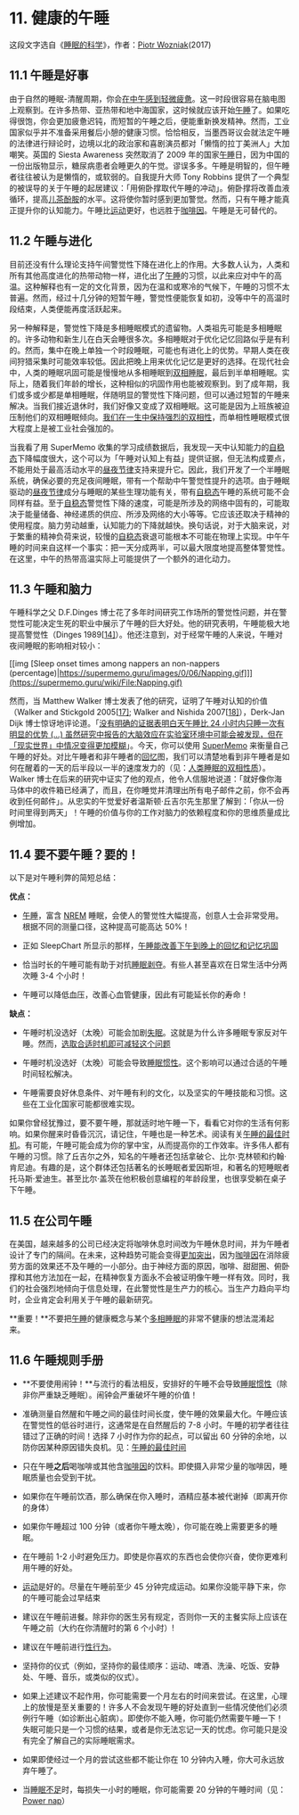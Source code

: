 # 11. 健康的午睡

这段文字选自《[睡眠的科学](https://supermemo.guru/wiki/Science_of_sleep)》，作者：[Piotr Wozniak](https://supermemo.guru/wiki/Piotr_Wozniak)(2017)

## 11.1 午睡是好事

由于自然的睡眠-清醒周期，你会[在中午感到轻微疲惫](https://supermemo.guru/wiki/Biphasic_life)。这一时段很容易在脑电图上观察到。在许多热带、亚热带和地中海国家，这时候就应该开始[午睡](https://supermemo.guru/wiki/Good_sleep,_good_learning,_good_life:_Glossary#siesta)了。如果吃得很饱，你会更加疲惫迟钝，而短暂的午睡之后，便能重新换发精神。然而，工业国家似乎并不准备采用餐后小憩的健康习惯。恰恰相反，当墨西哥议会就法定午睡的法律进行辩论时，边境以北的政治家和喜剧演员都对「懒惰的拉丁美洲人」大加嘲笑。英国的 Siesta Awareness 突然取消了 2009 年的国家[午睡](https://supermemo.guru/wiki/Good_sleep,_good_learning,_good_life:_Glossary#siesta)日，因为中国的一份出版物显示，糖尿病患者会睡更久的午觉。谬误多多。午睡是明智的，但午睡者往往被认为是懒惰的，或软弱的。自我提升大师 Tony Robbins 提供了一个典型的被误导的关于午睡的起居建议：「用俯卧撑取代午睡的冲动」。俯卧撑将改善血液循环，提高[儿茶酚胺](http://en.wikipedia.org/wiki/Catecholamine)的水平。这将使你暂时感到更加警觉。然而，只有午睡才能真正提升你的认知能力。午睡比[运动](https://supermemo.guru/wiki/Factors_that_affect_sleep#Exercise)更好，也远胜于[咖啡因](https://supermemo.guru/wiki/Factors_that_affect_sleep#Caffeine)。午睡是无可替代的。

## 11.2 午睡与进化

目前还没有什么理论支持午间警觉性下降在进化上的作用。大多数人认为，人类和所有其他高度进化的热带动物一样，进化出了[午睡](https://supermemo.guru/wiki/Good_sleep,_good_learning,_good_life:_Glossary#siesta)的习惯，以此来应对中午的高温。这种解释也有一定的文化背景，因为在温和或寒冷的气候下，午睡的习惯不太普遍。然而，经过十几分钟的短暂午睡，警觉性便能恢复如初，没等中午的高温时段结束，人类便能再度活跃起来。

另一种解释是，警觉性下降是多相睡眠模式的遗留物。人类祖先可能是多相睡眠的。许多动物和新生儿在白天会睡很多次。多相睡眠对于优化记忆回路似乎是有利的。然而，集中在晚上单独一个时段睡眠，可能也有进化上的优势。早期人类在夜间狩猎采集时可能效率较低。因此把晚上用来优化记忆是更好的选择。在现代社会中，人类的睡眠巩固可能是慢慢地从多相睡眠到[双相睡眠](https://supermemo.guru/wiki/Good_sleep,_good_learning,_good_life:_Glossary#biphasic_sleep)，最后到半单相睡眠。实际上，随着我们年龄的增长，这种相似的巩固作用也能被观察到。到了成年期，我们或多或少都是单相睡眠，伴随明显的警觉性下降问题，但可以通过短暂的午睡来解决。当我们接近退休时，我们好像又变成了双相睡眠。这可能是因为上班族被迫压制他们的双相睡眠倾向。[我们在一生中保持强烈的双相性](https://supermemo.guru/wiki/Biphasic_life#Biphasic_nature_of_human_sleep)，而单相性睡眠模式很大程度上是被工业社会强加的。

当我看了用 SuperMemo 收集的学习成绩数据后，我发现一天中认知能力的[自稳态](https://supermemo.guru/wiki/Good_sleep,_good_learning,_good_life:_Glossary#homeostatic_sleep_component)下降幅度很大，这个可以为「午睡对认知上有益」提供证据，但无法构成要点，不能用处于最高活动水平的[昼夜节律](https://supermemo.guru/wiki/Good_sleep,_good_learning,_good_life:_Glossary#circadian_sleep_component)支持来提升它。因此，我们开发了一个半睡眠系统，确保必要的充足夜间睡眠，带有一个帮助中午警觉性提升的选项。由于睡眠驱动的[昼夜节律](https://supermemo.guru/wiki/Good_sleep,_good_learning,_good_life:_Glossary#circadian_sleep_component)成分与睡眠的某些生理功能有关，带有[自稳态](https://supermemo.guru/wiki/Good_sleep,_good_learning,_good_life:_Glossary#homeostatic_sleep_component)午睡的系统可能不会同样有益。至于[自稳态](https://supermemo.guru/wiki/Good_sleep,_good_learning,_good_life:_Glossary#homeostatic_sleep_component)警觉性下降的速度，可能是所涉及的网络中固有的，可能取决于能量储备、神经递质的供应、所涉及网络的大小等等。它应该还取决于精神的使用程度。脑力劳动越重，认知能力的下降就越快。换句话说，对于大脑来说，对于繁重的精神负荷来说，较慢的[自稳态](https://supermemo.guru/wiki/Good_sleep,_good_learning,_good_life:_Glossary#homeostatic_sleep_component)衰退可能根本不可能在物理上实现。中午午睡的时间来自这样一个事实：把一天分成两半，可以最大限度地提高整体警觉性。在这里，中午的热带高温实际上可能提供了一个额外的进化动力。

## 11.3 午睡和脑力

午睡科学之父 D.F.Dinges 博士花了多年时间研究工作场所的警觉性问题，并在警觉性可能决定生死的职业中展示了午睡的巨大好处。他的研究表明，午睡能极大地提高警觉性（Dinges 1989[[14\]](https://supermemo.guru/wiki/Good_sleep,_good_learning,_good_life#cite_note-dinges-1989-14)）。他还注意到，对于经常午睡的人来说，午睡对夜间睡眠的影响相对较小：

[[img [Sleep onset times among nappers an non-nappers (percentage)|https://supermemo.guru/images/0/06/Napping.gif]]](https://supermemo.guru/wiki/File:Napping.gif)

然而，当 Matthew Walker 博士发表了他的研究，证明了午睡对认知的价值（Walker and Stickgold 2005[[17\]](https://supermemo.guru/wiki/Good_sleep,_good_learning,_good_life#cite_note-17); Walker and Nishida 2007[[18\]](https://supermemo.guru/wiki/Good_sleep,_good_learning,_good_life#cite_note-18)），Derk-Jan Dijk 博士惊讶地评论道。「[没有明确的证据表明白天午睡比 24 小时内只睡一次有明显的优势 (...) 虽然研究中报告的大脑效应在实验室环境中可能会被发现，但在「现实世界」中情况变得更加模糊](http://news.bbc.co.uk/2/hi/health/8524549.stm)」。今天，你可以使用 [SuperMemo](https://supermemo.guru/wiki/Good_sleep,_good_learning,_good_life:_Glossary#SuperMemo) 来衡量自己午睡的好处。对比午睡者和非午睡者的[回忆](https://supermemo.guru/wiki/Good_sleep,_good_learning,_good_life:_Glossary#recall)图，我们可以清楚地看到非午睡者是如何在醒着的一天的后半段以一半的速度发力的（见：[人类睡眠的双相性质](https://supermemo.guru/wiki/Biphasic_life#Biphasic_nature_of_human_sleep)）。Walker 博士在后来的研究中证实了他的观点，他令人信服地说道：「就好像你海马体中的收件箱已经满了，而且，在你睡觉并清理出所有电子邮件之前，你不会再收到任何邮件」。从忠实的午觉爱好者温斯顿·丘吉尔先生那里了解到：「你从一份时间里得到两天」！午睡的价值与你的工作对脑力的依赖程度和你的思维质量成比例增加。

## 11.4 要不要午睡？要的！

以下是对午睡利弊的简短总结：

**优点：**

- [午睡](https://supermemo.guru/wiki/Good_sleep,_good_learning,_good_life:_Glossary#siesta)，富含 [NREM](https://supermemo.guru/wiki/Good_sleep,_good_learning,_good_life:_Glossary#NREM) 睡眠，会使人的警觉性大幅提高，创意人士会非常受用。根据不同的测量口径，这种提高可能高达 50%！

- 正如 SleepChart 所显示的那样，[午睡能改善下午到晚上的回忆和记忆巩固](https://supermemo.guru/wiki/Neural_optimization_in_sleep#Sleep_and_memory)

- 恰当时长的午睡可能有助于对抗[睡眠剥夺](https://supermemo.guru/wiki/Good_sleep,_good_learning,_good_life:_Glossary#sleep_deprivation)。有些人甚至喜欢在日常生活中分两次睡 3-4 个小时！

- 午睡可以降低血压，改善心血管健康，因此有可能延长你的寿命！

**缺点：**

- 午睡时机没选好（太晚）可能会加剧[失眠](https://supermemo.guru/wiki/Insomnia)。这就是为什么许多睡眠专家反对午睡。然而，[选取合适时机即可减轻这个问题](https://supermemo.guru/wiki/Best_time_for_napping#Best_nap_timing)

- 午睡时机没选好（太晚）可能会导致[睡眠惯性](https://supermemo.guru/wiki/Sleep_inertia)。这个影响可以通过合适的午睡时间轻松解决。

- 午睡需要良好休息条件、对午睡有利的文化，以及坚实的午睡技能和习惯。这些在工业化国家可能都很难实现。

如果你曾经犹豫过，要不要午睡，那就适时地午睡一下，看看它对你的生活有何影响。如果你醒来时昏昏沉沉，请记住，午睡也是一种艺术。阅读有关[午睡的最佳时机](https://supermemo.guru/wiki/Best_time_for_napping#Best_nap_timing)。有可能，午睡可能会成为你的掌中宝，从而提高你的工作效率。许多伟人都有午睡的习惯。除了丘吉尔之外，知名的午睡者还包括拿破仑、比尔·克林顿和约翰·肯尼迪。有趣的是，这个群体还包括著名的长睡眠者爱因斯坦，和著名的短睡眠者托马斯·爱迪生。甚至比尔·盖茨在他积极创意编程的年龄段里，也很享受躺在桌子下午睡。

## 11.5 在公司午睡

在美国，越来越多的公司已经决定将咖啡休息时间改为午睡休息时间，并为午睡者设计了专门的隔间。在未来，这种趋势可能会变得[更加突出](http://www.businessweek.com/magazine/content/10_36/b4193084949626.htm)，因为[咖啡因](https://supermemo.guru/wiki/Good_sleep,_good_learning,_good_life:_Glossary#caffeine)在消除疲劳方面的效果还不及午睡的一小部分。由于神经方面的原因，咖啡、甜甜圈、俯卧撑和其他方法加在一起，在精神恢复方面永不会被证明像午睡一样有效。同时，我们的社会强烈地倾向于信息处理，在此警觉性是生产力的核心。当生产力趋向平均时，企业肯定会利用关于午睡的最新研究。

**重要！**不要把[午睡](https://supermemo.guru/wiki/Good_sleep,_good_learning,_good_life:_Glossary#siesta)的健康概念与某个[多相睡眠](https://supermemo.guru/wiki/Science_of_polyphasic_sleep)的非常不健康的想法混淆起来。

## 11.6 午睡规则手册

- **不要使用闹钟！**与流行的看法相反，安排好的午睡不会导致[睡眠惯性](https://supermemo.guru/wiki/Sleep_inertia)（除非你严重缺乏睡眠）。闹钟会严重破坏午睡的价值！

- 准确测量自然醒和午睡之间的最佳时间长度，使午睡的效果最大化。午睡应该在警觉性的低谷时进行，这通常是在自然醒后的 7-8 小时。午睡的初学者往往错过了正确的时间！选择 7 小时作为你的起点，可以留出 60 分钟的余地，以防你因某种原因错失良机。见：[午睡的最佳时间](https://supermemo.guru/wiki/Best_time_for_napping)

- 只在午睡**之后**喝咖啡或其他含[咖啡因](https://supermemo.guru/wiki/Good_sleep,_good_learning,_good_life:_Glossary#caffeine)的饮料。即使摄入非常少量的咖啡因，睡眠质量也会受到干扰。

- 如果你在午睡前饮酒，那么确保在你入睡时，酒精应基本被代谢掉（即离开你的身体）

- 如果你午睡超过 100 分钟（或者你午睡太晚），你可能在晚上需要更多的睡眠。

- 在午睡前 1-2 小时避免压力。即使是你喜欢的东西也会使你兴奋，使你更难利用午睡的好处。

- [运动](https://supermemo.guru/wiki/Factors_that_affect_sleep#Exercise)是好的。尽量在午睡前至少 45 分钟完成运动。如果你没能平静下来，你的午睡可能会过早结束

- 建议在午睡前进餐。除非你的医生另有规定，否则你一天的主餐实际上应该在午睡之前（大约在你清醒时的第 6 个小时）!

- 建议在午睡前进行[性行为](https://supermemo.guru/wiki/Factors_that_affect_sleep#Sex)。

- 坚持你的仪式（例如，坚持你的最佳顺序：运动、啤酒、洗澡、吃饭、安静处、午睡、音乐，或类似的仪式）。

- 如果上述建议不起作用，你可能需要一个月左右的时间来尝试。在这里，心理上的放慢是至关重要的！许多人不会发现午睡的好处直到一些情况使他们必须例行午睡（如诊断出心脏病）。即使你不能入睡，你可能仍然需要午睡一下！失眠可能只是一个习惯的结果，或者是你无法忘记一天的忧虑。你可能只是没有完全了解自己的实际睡眠需求。

- 如果即使经过一个月的尝试这些都不能让你在 10 分钟内入睡，你大可永远放弃午睡了。

- 当[睡眠不足](https://supermemo.guru/wiki/Sleep_deprivation)时，每损失一小时的睡眠，你可能需要 20 分钟的午睡时间（见：[Power nap](https://supermemo.guru/wiki/Power_nap)）